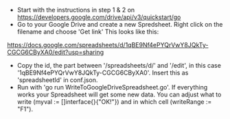 - Start with the instructions in step 1 & 2 on 
  https://developers.google.com/drive/api/v3/quickstart/go
- Go to your Google Drive and create a new Spredsheet. Right click on the filename 
  and choose 'Get link' This looks like this:

https://docs.google.com/spreadsheets/d/1qBE9Nf4ePYQrVwY8JQkTy-CGCG6CByXA0/edit?usp=sharing

- Copy the id, the part between '/spreadsheets/d/' and '/edit', in this case 
  '1qBE9Nf4ePYQrVwY8JQkTy-CGCG6CByXA0'. Insert this as 'spreadsheetId' in  conf.json.
- Run with 'go run WriteToGoogleDriveSpreadsheet.go'. If everything works your Spreadsheet will 
  get some new data. You can adjust what to write (myval := []interface{}{"OK!"}) and in which cell (writeRange := "F1").

